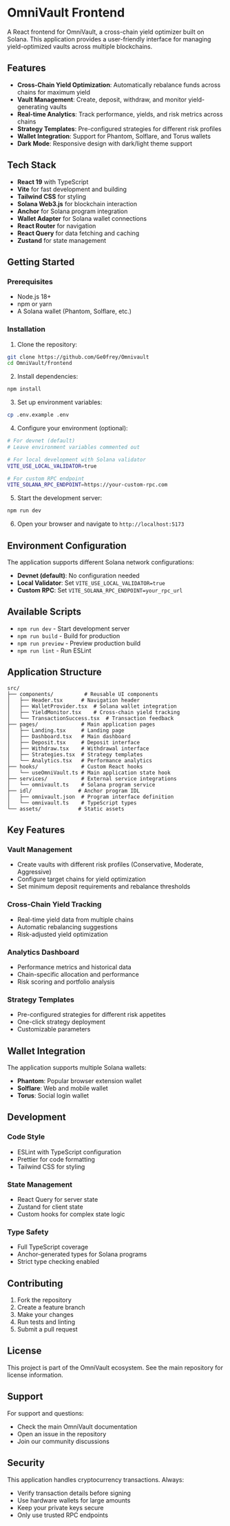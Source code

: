 # OmniVault Frontend

A React frontend for OmniVault, a cross-chain yield optimizer built on Solana. This application provides a user-friendly interface for managing yield-optimized vaults across multiple blockchains.

## Features

- **Cross-Chain Yield Optimization**: Automatically rebalance funds across chains for maximum yield
- **Vault Management**: Create, deposit, withdraw, and monitor yield-generating vaults
- **Real-time Analytics**: Track performance, yields, and risk metrics across chains
- **Strategy Templates**: Pre-configured strategies for different risk profiles
- **Wallet Integration**: Support for Phantom, Solflare, and Torus wallets
- **Dark Mode**: Responsive design with dark/light theme support

## Tech Stack

- **React 19** with TypeScript
- **Vite** for fast development and building
- **Tailwind CSS** for styling
- **Solana Web3.js** for blockchain interaction
- **Anchor** for Solana program integration
- **Wallet Adapter** for Solana wallet connections
- **React Router** for navigation
- **React Query** for data fetching and caching
- **Zustand** for state management

## Getting Started

### Prerequisites

- Node.js 18+ 
- npm or yarn
- A Solana wallet (Phantom, Solflare, etc.)

### Installation

1. Clone the repository:
```bash
git clone https://github.com/Ge0frey/Omnivault
cd OmniVault/frontend
```

2. Install dependencies:
```bash
npm install
```

3. Set up environment variables:
```bash
cp .env.example .env
```

4. Configure your environment (optional):
```bash
# For devnet (default)
# Leave environment variables commented out

# For local development with Solana validator
VITE_USE_LOCAL_VALIDATOR=true

# For custom RPC endpoint
VITE_SOLANA_RPC_ENDPOINT=https://your-custom-rpc.com
```

5. Start the development server:
```bash
npm run dev
```

6. Open your browser and navigate to `http://localhost:5173`

## Environment Configuration

The application supports different Solana network configurations:

- **Devnet (default)**: No configuration needed
- **Local Validator**: Set `VITE_USE_LOCAL_VALIDATOR=true`
- **Custom RPC**: Set `VITE_SOLANA_RPC_ENDPOINT=your_rpc_url`

## Available Scripts

- `npm run dev` - Start development server
- `npm run build` - Build for production
- `npm run preview` - Preview production build
- `npm run lint` - Run ESLint

## Application Structure

```
src/
├── components/          # Reusable UI components
│   ├── Header.tsx      # Navigation header
│   ├── WalletProvider.tsx  # Solana wallet integration
│   ├── YieldMonitor.tsx    # Cross-chain yield tracking
│   └── TransactionSuccess.tsx  # Transaction feedback
├── pages/              # Main application pages
│   ├── Landing.tsx     # Landing page
│   ├── Dashboard.tsx   # Main dashboard
│   ├── Deposit.tsx     # Deposit interface
│   ├── Withdraw.tsx    # Withdrawal interface
│   ├── Strategies.tsx  # Strategy templates
│   └── Analytics.tsx   # Performance analytics
├── hooks/              # Custom React hooks
│   └── useOmniVault.ts # Main application state hook
├── services/           # External service integrations
│   └── omnivault.ts    # Solana program service
├── idl/               # Anchor program IDL
│   ├── omnivault.json  # Program interface definition
│   └── omnivault.ts    # TypeScript types
└── assets/            # Static assets
```

## Key Features

### Vault Management
- Create vaults with different risk profiles (Conservative, Moderate, Aggressive)
- Configure target chains for yield optimization
- Set minimum deposit requirements and rebalance thresholds

### Cross-Chain Yield Tracking
- Real-time yield data from multiple chains
- Automatic rebalancing suggestions
- Risk-adjusted yield optimization

### Analytics Dashboard
- Performance metrics and historical data
- Chain-specific allocation and performance
- Risk scoring and portfolio analysis

### Strategy Templates
- Pre-configured strategies for different risk appetites
- One-click strategy deployment
- Customizable parameters

## Wallet Integration

The application supports multiple Solana wallets:
- **Phantom**: Popular browser extension wallet
- **Solflare**: Web and mobile wallet
- **Torus**: Social login wallet

## Development

### Code Style
- ESLint with TypeScript configuration
- Prettier for code formatting
- Tailwind CSS for styling

### State Management
- React Query for server state
- Zustand for client state
- Custom hooks for complex state logic

### Type Safety
- Full TypeScript coverage
- Anchor-generated types for Solana programs
- Strict type checking enabled

## Contributing

1. Fork the repository
2. Create a feature branch
3. Make your changes
4. Run tests and linting
5. Submit a pull request

## License

This project is part of the OmniVault ecosystem. See the main repository for license information.

## Support

For support and questions:
- Check the main OmniVault documentation
- Open an issue in the repository
- Join our community discussions

## Security

This application handles cryptocurrency transactions. Always:
- Verify transaction details before signing
- Use hardware wallets for large amounts
- Keep your private keys secure
- Only use trusted RPC endpoints
